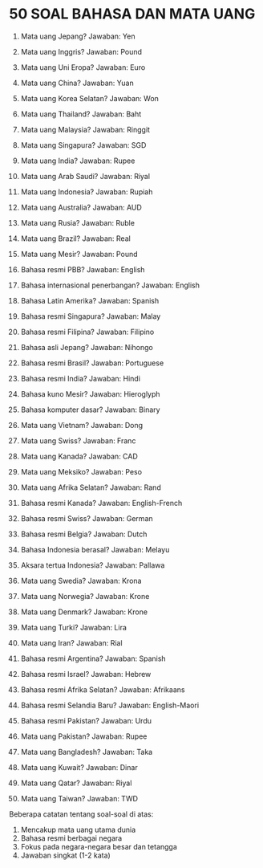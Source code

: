 # 50 SOAL BAHASA DAN MATA UANG

1. Mata uang Jepang?
   Jawaban: Yen

2. Mata uang Inggris?
   Jawaban: Pound

3. Mata uang Uni Eropa?
   Jawaban: Euro

4. Mata uang China?
   Jawaban: Yuan

5. Mata uang Korea Selatan?
   Jawaban: Won

6. Mata uang Thailand?
   Jawaban: Baht

7. Mata uang Malaysia?
   Jawaban: Ringgit

8. Mata uang Singapura?
   Jawaban: SGD

9. Mata uang India?
   Jawaban: Rupee

10. Mata uang Arab Saudi?
    Jawaban: Riyal

11. Mata uang Indonesia?
    Jawaban: Rupiah

12. Mata uang Australia?
    Jawaban: AUD

13. Mata uang Rusia?
    Jawaban: Ruble

14. Mata uang Brazil?
    Jawaban: Real

15. Mata uang Mesir?
    Jawaban: Pound

16. Bahasa resmi PBB?
    Jawaban: English

17. Bahasa internasional penerbangan?
    Jawaban: English

18. Bahasa Latin Amerika?
    Jawaban: Spanish

19. Bahasa resmi Singapura?
    Jawaban: Malay

20. Bahasa resmi Filipina?
    Jawaban: Filipino

21. Bahasa asli Jepang?
    Jawaban: Nihongo

22. Bahasa resmi Brasil?
    Jawaban: Portuguese

23. Bahasa resmi India?
    Jawaban: Hindi

24. Bahasa kuno Mesir?
    Jawaban: Hieroglyph

25. Bahasa komputer dasar?
    Jawaban: Binary

26. Mata uang Vietnam?
    Jawaban: Dong

27. Mata uang Swiss?
    Jawaban: Franc

28. Mata uang Kanada?
    Jawaban: CAD

29. Mata uang Meksiko?
    Jawaban: Peso

30. Mata uang Afrika Selatan?
    Jawaban: Rand

31. Bahasa resmi Kanada?
    Jawaban: English-French

32. Bahasa resmi Swiss?
    Jawaban: German

33. Bahasa resmi Belgia?
    Jawaban: Dutch

34. Bahasa Indonesia berasal?
    Jawaban: Melayu

35. Aksara tertua Indonesia?
    Jawaban: Pallawa

36. Mata uang Swedia?
    Jawaban: Krona

37. Mata uang Norwegia?
    Jawaban: Krone

38. Mata uang Denmark?
    Jawaban: Krone

39. Mata uang Turki?
    Jawaban: Lira

40. Mata uang Iran?
    Jawaban: Rial

41. Bahasa resmi Argentina?
    Jawaban: Spanish

42. Bahasa resmi Israel?
    Jawaban: Hebrew

43. Bahasa resmi Afrika Selatan?
    Jawaban: Afrikaans

44. Bahasa resmi Selandia Baru?
    Jawaban: English-Maori

45. Bahasa resmi Pakistan?
    Jawaban: Urdu

46. Mata uang Pakistan?
    Jawaban: Rupee

47. Mata uang Bangladesh?
    Jawaban: Taka

48. Mata uang Kuwait?
    Jawaban: Dinar

49. Mata uang Qatar?
    Jawaban: Riyal

50. Mata uang Taiwan?
    Jawaban: TWD

Beberapa catatan tentang soal-soal di atas:
1. Mencakup mata uang utama dunia
2. Bahasa resmi berbagai negara
3. Fokus pada negara-negara besar dan tetangga
4. Jawaban singkat (1-2 kata)